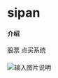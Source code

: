 # sipan

#### 介绍
股票  点买系统

#### 
![输入图片说明](https://gitee.com/colin_2048/readme_img/blob/master/index_sipan.png "在这里输入图片标题1")

